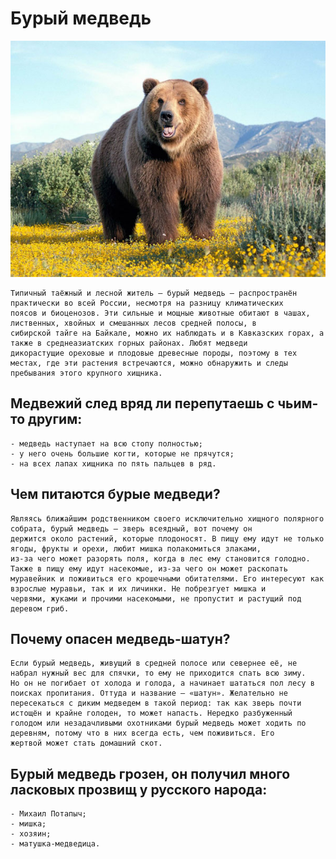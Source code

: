 # Бурый медведь

![Хозяин лесов](img/1.jpg)

    Типичный таёжный и лесной житель – бурый медведь – распространён практически во всей России, несмотря на разницу климатических  
    поясов и биоценозов. Эти сильные и мощные животные обитают в чашах, лиственных, хвойных и смешанных лесов средней полосы, в   
    сибирской тайге на Байкале, можно их наблюдать и в Кавказских горах, а также в среднеазиатских горных районах. Любят медведи  
    дикорастущие ореховые и плодовые древесные породы, поэтому в тех местах, где эти растения встречаются, можно обнаружить и следы  
    пребывания этого крупного хищника.

## Медвежий след вряд ли перепутаешь с чьим-то другим:

    - медведь наступает на всю стопу полностью;
    - у него очень большие когти, которые не прячутся;
    - на всех лапах хищника по пять пальцев в ряд.

## Чем питаются бурые медведи?

    Являясь ближайшим родственником своего исключительно хищного полярного собрата, бурый медведь – зверь всеядный, вот почему он  
    держится около растений, которые плодоносят. В пищу ему идут не только ягоды, фрукты и орехи, любит мишка полакомиться злаками,  
    из-за чего может разорять поля, когда в лес ему становится голодно. Также в пищу ему идут насекомые, из-за чего он может раскопать 
    муравейник и поживиться его крошечными обитателями. Его интересуют как взрослые муравьи, так и их личинки. Не побрезгует мишка и   
    червями, жуками и прочими насекомыми, не пропустит и растущий под деревом гриб.

## Почему опасен медведь-шатун?

    Если бурый медведь, живущий в средней полосе или севернее её, не набрал нужный вес для спячки, то ему не приходится спать всю зиму.  
    Но он не погибает от холода и голода, а начинает шататься пол лесу в поисках пропитания. Оттуда и название – «шатун». Желательно не  
    пересекаться с диким медведем в такой период: так как зверь почти истощён и крайне голоден, то может напасть. Нередко разбуженный  
    голодом или незадачливыми охотниками бурый медведь может ходить по деревням, потому что в них всегда есть, чем поживиться. Его   
    жертвой может стать домашний скот.

## Бурый медведь грозен, он получил много ласковых прозвищ у русского народа:

    - Михаил Потапыч;
    - мишка;
    - хозяин;
    - матушка-медведица.

